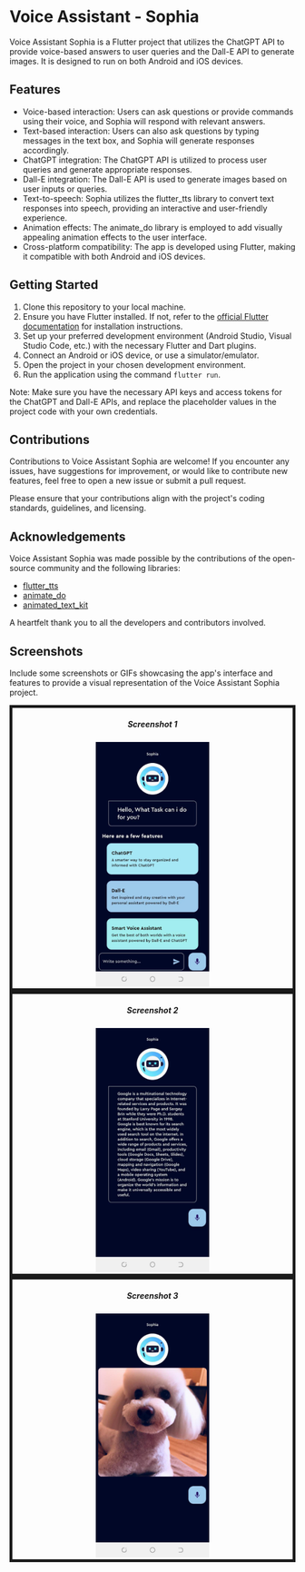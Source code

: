 # Voice Assistant - Sophia

<p>Voice Assistant Sophia is a Flutter project that utilizes the ChatGPT API to provide voice-based answers to user queries and the Dall-E API to generate images. It is designed to run on both Android and iOS devices.</p>

  <h2>Features</h2>

  <ul>
    <li>Voice-based interaction: Users can ask questions or provide commands using their voice, and Sophia will respond
      with relevant answers.</li>
    <li>Text-based interaction: Users can also ask questions by typing messages in the text box, and Sophia will generate
      responses accordingly.</li>
    <li>ChatGPT integration: The ChatGPT API is utilized to process user queries and generate appropriate responses.</li>
    <li>Dall-E integration: The Dall-E API is used to generate images based on user inputs or queries.</li>
    <li>Text-to-speech: Sophia utilizes the flutter_tts library to convert text responses into speech, providing an
      interactive and user-friendly experience.</li>
    <li>Animation effects: The animate_do library is employed to add visually appealing animation effects to the user
      interface.</li>
    <li>Cross-platform compatibility: The app is developed using Flutter, making it compatible with both Android and iOS
      devices.</li>
  </ul>

  <h2>Getting Started</h2>

  <ol>
    <li>Clone this repository to your local machine.</li>
    <li>Ensure you have Flutter installed. If not, refer to the <a href="https://flutter.dev">official Flutter documentation</a> for installation instructions.</li>
    <li>Set up your preferred development environment (Android Studio, Visual Studio Code, etc.) with the necessary Flutter and Dart plugins.</li>
    <li>Connect an Android or iOS device, or use a simulator/emulator.</li>
    <li>Open the project in your chosen development environment.</li>
    <li>Run the application using the command <code>flutter run</code>.</li>
  </ol>

  <p>Note: Make sure you have the necessary API keys and access tokens for the ChatGPT and Dall-E APIs, and replace the placeholder values in the project code with your own credentials.</p>

  <h2>Contributions</h2>

  <p>Contributions to Voice Assistant Sophia are welcome! If you encounter any issues, have suggestions for improvement, or would like to contribute new features, feel free to open a new issue or submit a pull request.</p>

  <p>Please ensure that your contributions align with the project's coding standards, guidelines, and licensing.</p>

  <h2>Acknowledgements</h2>

  <p>Voice Assistant Sophia was made possible by the contributions of the open-source community and the following libraries:</p>

  <ul>
    <li><a href="https://pub.dev/packages/flutter_tts">flutter_tts</a></li>
    <li><a href="https://pub.dev/packages/animate_do">animate_do</a></li>
    <li><a href="https://pub.dev/packages/animated_text_kit">animated_text_kit</a></li>
  </ul>

  <p>A heartfelt thank you to all the developers and contributors involved.</p>

  <h2>Screenshots</h2>

  <p>Include some screenshots or GIFs showcasing the app's interface and features to provide a visual representation of the Voice Assistant Sophia project.</p>

 <div style="border: 5px solid; text-align: center;">
<h5>Screenshot 1</h5>
<img src="/Screenshot/ss1.jpeg" style="display: inline-block; margin: 0 auto;width:200px" />
</div>

<div style="border: 5px solid; text-align: center;">
<h5>Screenshot 2</h5>
<img src="/Screenshot/ss2.jpeg" style="display: inline-block; margin: 0 auto;width:200px" />
</div>

<div style="border: 5px solid; text-align: center;">
<h5>Screenshot 3</h5>
<img src="/Screenshot/ss3.jpeg" style="display: inline-block; margin: 0 auto;width:200px" />
</div>
